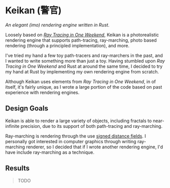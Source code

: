 # Keikan (警官)
*An elegant (imo) rendering engine written in Rust.*

Loosely based on [*Ray Tracing in One Weekend*](https://raytracing.github.io/books/RayTracingInOneWeekend.html), Keikan is a photorealistic rendering engine that supports path-tracing, ray-marching, photo based rendering (through a principled implementation), and more.

I've tried my hand a few toy path-tracers and ray-marchers in the past, and I wanted to write something more than just a toy.
Having stumbled upon *Ray Tracing in One Weekend* and Rust at around the same time, I decided to try my hand at Rust by implementing my own rendering engine from scratch.

Although Keikan uses elements from *Ray Tracing in One Weekend*, in of itself, it's fairly unique, as I wrote a large portion of the code based on past experience with rendering engines.

## Design Goals
Keikan is able to render a large variety of objects, including fractals to near-infinite precision, due to its support of both path-tracing and ray-marching.

Ray-marching is rendering through the use [signed distance fields](https://iquilezles.org/www/articles/distfunctions/distfunctions.htm). I personally got interested in computer graphics through writing ray-marching renderer, so I decided that if I wrote another rendering engine, I'd have include ray-marching as a technique.

## Results

> TODO

